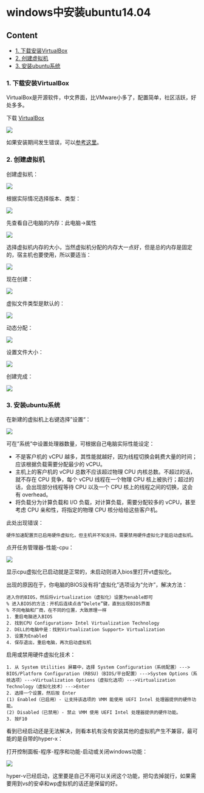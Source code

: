# windows中安装ubuntu14.04

## Content

- [1. 下载安装VirtualBox](#下载安装VirtualBox)
- [2. 创建虚拟机](#创建虚拟机)
- [3. 安装ubuntu系统](#安装ubuntu系统)



### 1. 下载安装VirtualBox <span id = "下载安装VirtualBox">

VirtualBox是开源软件，中文界面，比VMware小多了，配置简单，社区活跃，好处多多。

下载 [VirtualBox](https://www.virtualbox.org/wiki/Downloads)

![](../pictures/53-install-virtual-box.png)

如果安装期间发生错误，可以[参考这里](https://blog.csdn.net/breavo_raw/article/details/81668247)。

### 2. 创建虚拟机 <span id = "创建虚拟机">

创建虚拟机：

![](../pictures/54-create-your-virtual-machine.png)

根据实际情况选择版本、类型：

![](../pictures/55-your-virtual-machine-config.png)

先查看自己电脑的内存：此电脑->属性

![](../pictures/56-host-RAM.png)

选择虚拟机内存的大小，当然虚拟机分配的内存大一点好，但是总的内存是固定的，宿主机也要使用，所以要适当：

![](../pictures/57-allocate-RAM.png)

现在创建：

![](../pictures/58-now-create.png)

虚拟文件类型是默认的：

![](../pictures/59-virtual-file-type.png)

动态分配：

![](../pictures/60-dynamic-allocate.png)

设置文件大小：

![](../pictures/61-file-size.png)

创建完成：

![](../pictures/62-create-successfully.png)

### 3. 安装ubuntu系统 <span id = "安装ubuntu系统">

在新建的虚拟机上右键选择”设置“：

![](../pictures/63-virtual-machine-setting.png)

可在”系统”中设置处理器数量，可根据自己电脑实际性能设定：

- 不是客户机的 vCPU 越多，其性能就越好，因为线程切换会耗费大量的时间；应该根据负载需要分配最少的 vCPU。
- 主机上的客户机的 vCPU 总数不应该超过物理 CPU 内核总数。不超过的话，就不存在 CPU 竞争，每个 vCPU 线程在一个物理 CPU 核上被执行；超过的话，会出现部分线程等待 CPU 以及一个 CPU 核上的线程之间的切换，这会有 overhead。
- 将负载分为计算负载和 I/O 负载，对计算负载，需要分配较多的 vCPU，甚至考虑 CPU 亲和性，将指定的物理 CPU 核分给给这些客户机。

此处出现错误：

```
硬件加速配置页已启用硬件虚拟化，但主机并不知支持。需要禁用硬件虚拟化才能启动虚拟机。
```

点开任务管理器-性能-cpu：

![](../pictures/64-check-CPU.png)

显示cpu虚拟化已启动就是正常的，未启动则进入bios里打开vt虚拟化。

出现的原因在于，你电脑的BIOS没有将”虚拟化”选项设为“允许”，解决方法：

```
进入你的BIOS，然后将virtualization（虚拟化）设置为enable即可
% 进入BIOS的方法：开机后连续点击“Delete”键，直到出现BIOS界面
% 不同电脑和厂商，在不同的位置，大致原理一样
1. 重启电脑进入BIOS
2. 找到CPU Configuration> Intel Virtualization Technology
2. DELL的电脑中是：找到Virtualization Support> Virtualization
3. 设置为Enabled
4. 保存退出，重启电脑，再次启动虚拟机
```

启用或禁用硬件虚拟化技术：

```
1. 从 System Utilities 屏幕中，选择 System Configuration（系统配置）---> BIOS/Platform Configuration (RBSU)（BIOS/平台配置）--->System Options（系统选项）--->Virtualization Options（虚拟化选项）--->Virtualization Technology（虚拟化技术）--->Enter
2. 选择一个设置，然后按 Enter
(1) Enabled（已启用）- 让支持该选项的 VMM 能使用 UEFI Intel 处理器提供的硬件功能。
(2) Disabled（已禁用）- 禁止 VMM 使用 UEFI Intel 处理器提供的硬件功能。
3. 按F10
```

看到已经启动还是无法解决，则看本机有没有安装其他的虚拟机产生不兼容，最可能的是自带的hyper-x：

打开控制面板-程序-程序和功能-启动或关闭windows功能：

![](../pictures/65-windows-function.png)

hyper-v已经启动，这里要是自己不用可以关闭这个功能，把勾去掉就行，如果需要用到vs的安卓和wp虚拟机的话还是保留的好。













![]()













